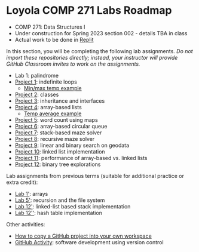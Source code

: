 # Loyola COMP 271 Labs Roadmap

- COMP 271: Data Structures I
- Under construction for Spring 2023 section 002 - details TBA in class
- Actual work to be done in [Replit](https://replit.com/team/luc-comp-271-002-s23)

In this section, you will be completing the following lab assignments.
*Do not import these repositories directly; instead, your instructor will provide GitHub Classroom invites to work on the assignments.*

- Lab 1: palindrome
- [Project 1](https://github.com/LoyolaChicagoCode/cs2-project1): indefinite loops
  - [Min/max temp example](https://github.com/loyolachicagocode/cs2-minmaxtemp-java)
- [Project 2](https://github.com/LoyolaChicagoCode/cs2-project2-classes-java): classes
- [Project 3](https://github.com/LoyolaChicagoCode/cs2-project3-inheritance-java): inheritance and interfaces
- [Project 4](https://github.com/LoyolaChicagoCode/cs2-project4-arraylists-java): array-based lists
  - [Temp average example](https://github.com/loyolachicagocode/cs2-tempaverage-java)
- [Project 5](https://github.com/LoyolaChicagoCode/cs2-project5-wordcount-java): word count using maps
- [Project 6](https://github.com/LoyolaChicagoCode/cs2-project6-arrayqueue-java): array-based circular queue
- [Project 7](https://github.com/LoyolaChicagoCode/cs2-project7-mazesolver-stack-java): stack-based maze solver
- [Project 8](https://github.com/LoyolaChicagoCode/cs2-project8-mazesolver-java): recursive maze solver
- [Project 9](https://github.com/LoyolaChicagoCode/cs2-project9-searching-java): linear and binary search on geodata
- [Project 10](https://github.com/LoyolaChicagoCode/cs2-project10-linkedlists-java): linked list implementation
- [Project 11](https://github.com/LoyolaChicagoCode/cs2-project11-listperformance-java): performance of array-based vs. linked lists
- [Project 12](https://github.com/LoyolaChicagoCode/cs2-project12-bintrees-java): binary tree explorations

Lab assignments from previous terms (suitable for additional practice or extra credit):

- [Lab 1'](https://gist.github.com/klaeufer/6087e9da6f4783e3bc05565ddf33b96c): arrays
- [Lab 5'](https://gist.github.com/klaeufer/841bdf5d49730b37e747f93eaf5f3a91): recursion and the file system
- [Lab 12'](https://github.com/LoyolaChicagoCode/cs2-lab12-linkedstack-java): linked-list based stack implementation
- [Lab 12''](https://github.com/LoyolaChicagoCode/cs2-lab12-hashtable-java): hash table implementation

Other activities:

- [How to copy a GitHub project into your own workspace](https://gist.github.com/klaeufer/11cf4a13b5a1634d7c3991cc07ddc408)
- [GitHub Activity](https://gist.github.com/klaeufer/869ed974791256297049dee2dd920414): software development using version control
